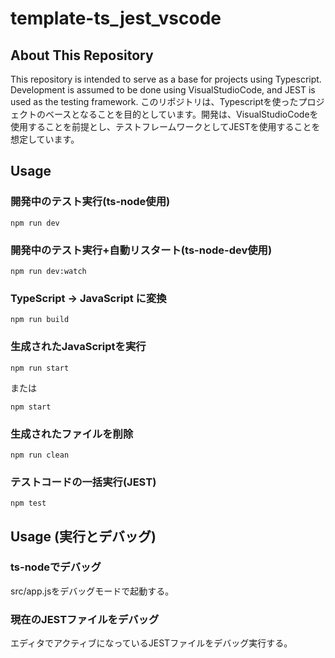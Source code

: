 # template-ts_jest_vscode

## About This Repository
This repository is intended to serve as a base for projects using Typescript. Development is assumed to be done using VisualStudioCode, and JEST is used as the testing framework. 
このリポジトリは、Typescriptを使ったプロジェクトのベースとなることを目的としています。開発は、VisualStudioCodeを使用することを前提とし、テストフレームワークとしてJESTを使用することを想定しています。

## Usage

### 開発中のテスト実行(ts-node使用)
```
npm run dev  
```

### 開発中のテスト実行+自動リスタート(ts-node-dev使用)
```
npm run dev:watch  
```

### TypeScript -> JavaScript に変換
```
npm run build
```

### 生成されたJavaScriptを実行
```
npm run start  
```
または  
```
npm start  
```

### 生成されたファイルを削除
```
npm run clean
```

### テストコードの一括実行(JEST)
```
npm test
```

## Usage (実行とデバッグ)

### ts-nodeでデバッグ
src/app.jsをデバッグモードで起動する。

### 現在のJESTファイルをデバッグ
エディタでアクティブになっているJESTファイルをデバッグ実行する。
